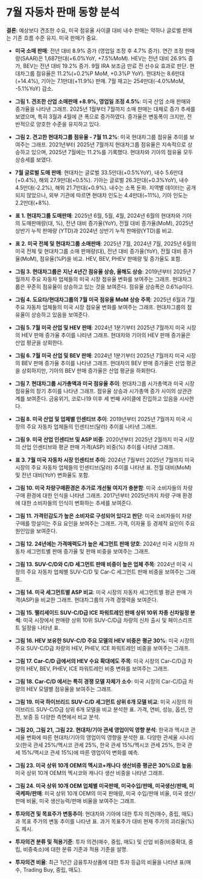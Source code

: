 # 7월 자동차 판매 동향 분석

**결론**: 예상보다 견조한 수요, 미국 점유율 사이클 대비 내수 판매는 약하나 글로벌 판매는 기존 흐름 수준 유지. 미국 판매가 중요.

- **미국 소매 판매**: 전년 대비 8.9% 증가 (영업일 조정 후 4.7% 증가).  연간 조정 판매량(SAAR)은 1,687만대(+6.0%YoY, +7.5%MoM). HEV는 전년 대비 26.9% 증가, BEV는 전년 대비 19.2% 증가. 9월 IRA 보조금 만료 전 선수요 효과로 판단.  현대차그룹 점유율은 11.2%(+0.2%P MoM, +0.3%P YoY). 현대차는 8.6만대(+14.4%), 기아는 7.1만대(+11.9%) 판매.  7월 재고는 254만대(-4.0%MoM, -5.1%YoY) 감소.

- **그림 1. 견조한 산업 소매판매 +8.9%, 영업일 조정 4.5%**: 미국 산업 소매 판매와 증가율을 나타낸 그래프. 2025년 1월부터 7월까지 소매 판매는 대체로 증가 추세를 보였으며, 특히 3월과 4월에 큰 폭으로 증가하였다. 증가율은 변동폭이 크지만, 전반적으로 양호한 수준을 유지하고 있다.

- **그림 2. 견고한 현대차그룹 점유율 - 7월 11.2%**: 미국 현대차그룹 점유율 추이를 보여주는 그래프.  2021년부터 2025년 7월까지 현대차그룹 점유율은 지속적으로 상승하고 있으며, 2025년 7월에는 11.2%를 기록했다. 현대차와 기아의 점유율 모두 상승세를 보였다.

- **7월 글로벌 도매 판매**: 현대차는 글로벌 33.5만대(+0.5%YoY), 내수 5.6만대(+0.4%), 해외 27.9만대(+0.5%). 기아는 글로벌 26.3만대(+0.3%YoY), 내수 4.5만대(-2.2%), 해외 21.7만대(+0.9%). 내수는 소폭 둔화.  지역별 데이터는 공개되지 않았으나, 외부 기관에 따르면 현대차 인도는 4.4만대(~11%), 기아 인도는 2.2만대(+8%).

- **표 1. 현대차그룹 도매판매**: 2025년 6월, 5월, 4월, 2024년 6월의 현대차와 기아의 도매판매량(대, %), 전년 대비 증가율(YoY), 전월 대비 증가율(MoM), 2025년 상반기 누적 판매량 (YTD)과 2024년 상반기 누적 판매량(YTD)를 비교.

- **표 2. 미국 전체 및 현대차그룹 소매판매**: 2025년 7월, 2024년 7월, 2025년 6월의 미국 전체 및 현대차그룹 소매 판매량(대), 전년 대비 증가율(YoY), 전월 대비 증가율(MoM), 점유율(%P)을 비교.  HEV, BEV, PHEV 판매량 및 증가율도 포함.

- **그림 3. 현대차그룹은 지난 4년간 점유율 상승, 올해도 상승**: 2019년부터 2025년 7월까지 주요 자동차 업체들의 미국 시장 점유율 변화를 보여주는 그래프. 현대차그룹은 꾸준히 점유율이 상승하고 있는 것을 보여준다. 점유율 상승폭은 0.6%p이다.


- **그림 4. 도요타/현대차그룹의 7월 미국 점유율 MoM 상승 주목**: 2025년 6월과 7월 주요 자동차 업체들의 미국 시장 점유율 변화를 보여주는 그래프. 현대차그룹의 점유율이 상승하고 있음을 보여준다.


- **그림 5. 7월 미국 산업 및 HEV 판매**: 2024년 1분기부터 2025년 7월까지 미국 시장의 HEV 판매 증가율 추이를 나타낸 그래프. 현대차와 기아의 HEV 판매 증가율은 산업 평균을 상회한다.

- **그림 6. 7월 미국 산업 및 BEV 판매**: 2024년 1분기부터 2025년 7월까지 미국 시장의 BEV 판매 증가율 추이를 나타낸 그래프. 현대차의 BEV 판매 증가율은 산업 평균을 상회하지만, 기아의 BEV 판매 증가율은 산업 평균을 하회한다.

- **그림 7. 현대차그룹 시가총액과 미국 점유율 추이**: 현대차그룹 시가총액과 미국 시장 점유율의 장기 추이를 나타낸 그래프.  점유율 상승과 시가총액 증가 사이의 상관관계를 보여준다. 금융위기, 코로나19 이후 세 번째 사이클에 진입하고 있음을 시사한다.

- **그림 8. 미국 산업 및 업체별 인센티브 추이**: 2019년부터 2025년 7월까지 미국 시장의 주요 자동차 업체들의 인센티브(달러) 추이를 나타낸 그래프.

- **그림 9. 미국 산업 인센티브 및 ASP 비중**: 2020년부터 2025년 2월까지 미국 시장의 산업 인센티브와 평균 판매 가격(ASP) 비중(%) 추이를 나타낸 그래프.

- **표 3. 7월 미국 자동차 시장 인센티브 추이**: 2024년 7월부터 2025년 7월까지 미국 시장의 주요 자동차 업체들의 인센티브(달러) 추이를 나타낸 표. 전월 대비(MoM) 및 전년 대비(YoY) 변화율도 포함.

- **그림 10. 미국 차량구매환경은 추가로 개선될 여지가 충분함**: 미국 소비자들의 차량 구매 환경에 대한 인식을 나타낸 그래프. 2017년부터 2025년까지 차량 구매 환경에 대한 소비자들의 인식이 변화하는 추세를 보여준다.

- **그림 11. 가격민감도가 높은 소비자로 구성되어 있다고 판단**: 미국 소비자들이 차량 구매를 망설이는 주요 요인을 보여주는 그래프.  가격, 이자율 등 경제적 요인이 주요 원인임을 보여준다.

- **그림 12. 24년에는 가격매력도가 높은 세그먼트 판매 양호**: 2024년 미국 시장의 자동차 세그먼트별 판매 증가율 및 판매 비중을 보여주는 그래프.

- **그림 13. SUV-C/D와 C/D 세그먼트 판매 비중이 높은 업체 주목**: 2024년 미국 시장의 주요 자동차 업체별 SUV-C/D 및 Car-C 세그먼트 판매 비중을 보여주는 그래프.

- **그림 14. 미국 세그먼트별 ASP 비교**: 미국 시장의 자동차 세그먼트별 평균 판매 가격(ASP)을 비교한 그래프. 현대차그룹의 가격 경쟁력을 보여준다.

- **그림 15. 팰리세이드 SUV-C/D급 ICE 파워트레인 판매 상위 10위 차종 신차일정 분석**:  미국 시장에서 판매량 상위 10위 SUV-C/D급 차량의 신차 출시 및 페이스리프트 일정을 나타낸 표.

- **그림 16. HEV 보유한 SUV-C/D 주요 모델의 HEV 비중은 평균 30%**: 미국 시장의 주요 SUV-C/D급 차량의 HEV, PHEV, ICE 파워트레인 비중을 보여주는 그래프.

- **그림 17. Car-C/D 급에서의 HEV 수요 확대에도 주목**: 미국 시장의 Car-C/D급 차량의 HEV, BEV, PHEV, ICE 파워트레인 비중 변화를 보여주는 그래프.

- **그림 18. Car-C/D 에서는 특히 경쟁 모델 자체가 소수**: 미국 시장의 Car-C/D급 차량의 HEV 모델별 점유율을 보여주는 그래프.

- **그림 19. 미국 하이브리드 SUV-C/D 세그먼트 상위 6개 모델 비교**:  미국 시장의 하이브리드 SUV-C/D급 상위 6개 모델을 비교 분석한 표.  가격, 연비, 성능, 옵션, 안전, 보증 등 다양한 측면에서 비교 분석.

- **그림 20, 그림 21, 그림 22. 현대차/기아 관세 영업이익 영향 분석**: 한국과 멕시코 관세율 변화에 따른 현대차/기아의 영업이익 영향을 분석한 표.  다양한 관세율 시나리오(한국 관세 25%/멕시코 관세 25%, 한국 관세 15%/멕시코 관세 25%, 한국 관세 15%/멕시코 관세 15%)에 따른 영업이익 변화를 예측.

- **그림 23. 미국 상위 10개 OEM의 멕시코+캐나다 생산비중 평균은 30%으로 높음**: 미국 상위 10개 OEM의 멕시코와 캐나다 생산 비중을 나타낸 그래프.

- **그림 24. 미국 상위 10개 OEM 업체별 미국판매, 미국수입/판매, 미국생산/판매, 미국케파/판매**: 미국 상위 10개 OEM의 미국 판매량, 미국 수입/판매 비율, 미국 생산/판매 비율, 미국 생산능력/판매 비율을 보여주는 그래프.


- **투자의견 및 목표주가 변동추이**: 현대차와 기아에 대한 투자 의견(매수, 중립, 매도)과 목표 주가의 변동 추이를 나타낸 표.  과거 목표주가 대비 현재 주가의 괴리율(%)도 제시.

- **투자의견 분류 및 적용기준**:  투자 의견(매수, 중립, 매도) 및 산업 비중(비중확대, 중립, 비중축소)에 대한 분류 기준과 적용 기준을 설명.

- **투자의견 비율**: 최근 1년간 금융투자상품에 대한 투자 등급의 비율을 나타낸 표(매수, Trading Buy, 중립, 매도).


